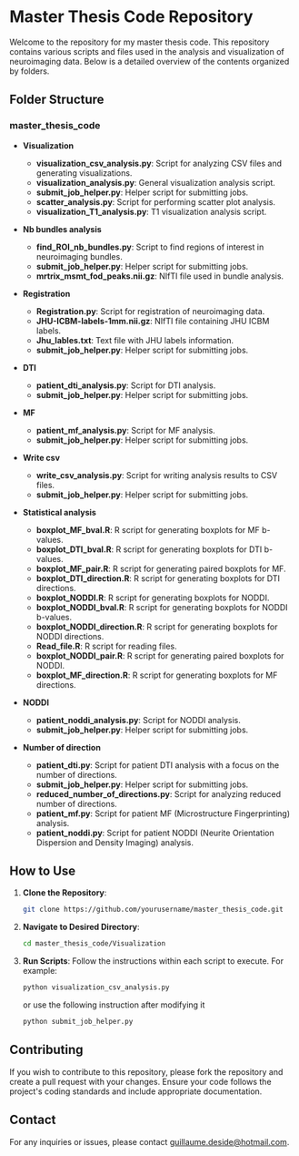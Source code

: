 # Master Thesis Code Repository

Welcome to the repository for my master thesis code. This repository contains various scripts and files used in the analysis and visualization of neuroimaging data. Below is a detailed overview of the contents organized by folders.

## Folder Structure

### master_thesis_code
- **Visualization**
  - **visualization_csv_analysis.py**: Script for analyzing CSV files and generating visualizations.
  - **visualization_analysis.py**: General visualization analysis script.
  - **submit_job_helper.py**: Helper script for submitting jobs.
  - **scatter_analysis.py**: Script for performing scatter plot analysis.
  - **visualization_T1_analysis.py**: T1 visualization analysis script.
  
- **Nb bundles analysis**
  - **find_ROI_nb_bundles.py**: Script to find regions of interest in neuroimaging bundles.
  - **submit_job_helper.py**: Helper script for submitting jobs.
  - **mrtrix_msmt_fod_peaks.nii.gz**: NIfTI file used in bundle analysis.

- **Registration**
  - **Registration.py**: Script for registration of neuroimaging data.
  - **JHU-ICBM-labels-1mm.nii.gz**: NIfTI file containing JHU ICBM labels.
  - **Jhu_lables.txt**: Text file with JHU labels information.
  - **submit_job_helper.py**: Helper script for submitting jobs.

- **DTI**
  - **patient_dti_analysis.py**: Script for DTI analysis.
  - **submit_job_helper.py**: Helper script for submitting jobs.

- **MF**
   - **patient_mf_analysis.py**: Script for MF analysis.
   - **submit_job_helper.py**: Helper script for submitting jobs.
  
- **Write csv**
  - **write_csv_analysis.py**: Script for writing analysis results to CSV files.
  - **submit_job_helper.py**: Helper script for submitting jobs.

- **Statistical analysis**
  - **boxplot_MF_bval.R**: R script for generating boxplots for MF b-values.
  - **boxplot_DTI_bval.R**: R script for generating boxplots for DTI b-values.
  - **boxplot_MF_pair.R**: R script for generating paired boxplots for MF.
  - **boxplot_DTI_direction.R**: R script for generating boxplots for DTI directions.
  - **boxplot_NODDI.R**: R script for generating boxplots for NODDI.
  - **boxplot_NODDI_bval.R**: R script for generating boxplots for NODDI b-values.
  - **boxplot_NODDI_direction.R**: R script for generating boxplots for NODDI directions.
  - **Read_file.R**: R script for reading files.
  - **boxplot_NODDI_pair.R**: R script for generating paired boxplots for NODDI.
  - **boxplot_MF_direction.R**: R script for generating boxplots for MF directions.

- **NODDI**
   - **patient_noddi_analysis.py**: Script for NODDI analysis.
   - **submit_job_helper.py**: Helper script for submitting jobs.


- **Number of direction**
  - **patient_dti.py**: Script for patient DTI analysis with a focus on the number of directions.
  - **submit_job_helper.py**: Helper script for submitting jobs.
  - **reduced_number_of_directions.py**: Script for analyzing reduced number of directions.
  - **patient_mf.py**: Script for patient MF (Microstructure Fingerprinting) analysis.
  - **patient_noddi.py**: Script for patient NODDI (Neurite Orientation Dispersion and Density Imaging) analysis.

## How to Use

1. **Clone the Repository**:
   ```bash
   git clone https://github.com/yourusername/master_thesis_code.git
   ```
2. **Navigate to Desired Directory**:
   ```bash
   cd master_thesis_code/Visualization
   ```
3. **Run Scripts**:
   Follow the instructions within each script to execute. For example:
   ```bash
   python visualization_csv_analysis.py
   ```

   or use the following instruction after modifying it

   ```bash
   python submit_job_helper.py
   ```
   


## Contributing

If you wish to contribute to this repository, please fork the repository and create a pull request with your changes. Ensure your code follows the project's coding standards and include appropriate documentation.


## Contact

For any inquiries or issues, please contact [guillaume.deside@hotmail.com](mailto:guillaume.deside@hotmail.com).

